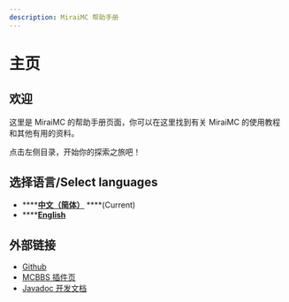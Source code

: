 ```yaml
---
description: MiraiMC 帮助手册
---
```


# 主页

## 欢迎 <a id="welcome"></a>

这里是 MiraiMC 的帮助手册页面，你可以在这里找到有关 MiraiMC 的使用教程和其他有用的资料。

点击左侧目录，开始你的探索之旅吧！

## 选择语言/Select languages

* \*\*\*\*[**中文（简体）**](https://wiki.miraimc.dreamvoid.ml/) ****\(Current\)
* \*\*\*\*[**English**](https://en.wiki.miraimc.dreamvoid.ml/)

## 外部链接 <a id="other-links"></a>

* [Github](https://github.com/DreamVoid/MiraiMC)
* [MCBBS 插件页](https://www.mcbbs.net/thread-1207462-1-1.html)
* [Javadoc 开发文档](https://docs.miraimc.dreamvoid.ml/)





